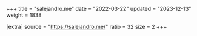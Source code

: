 +++
title = "salejandro.me"
date = "2022-03-22"
updated = "2023-12-13"
weight = 1838

[extra]
source = "https://salejandro.me/"
ratio = 32
size = 2
+++
